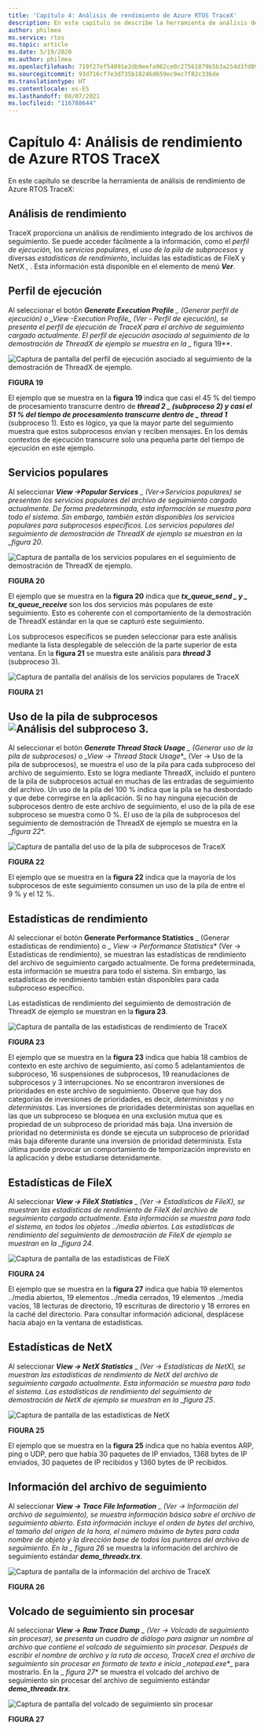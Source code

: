 ```yaml
---
title: 'Capítulo 4: Análisis de rendimiento de Azure RTOS TraceX'
description: En este capítulo se describe la herramienta de análisis de rendimiento de Azure RTOS TraceX.
author: philmea
ms.service: rtos
ms.topic: article
ms.date: 5/19/2020
ms.author: philmea
ms.openlocfilehash: 719f27ef54091e2db9eefa982ce0c27561079b5b3a254d3fd09cc46d8f66f252
ms.sourcegitcommit: 93d716cf7e3d735b18246d659ec9ec7f82c336de
ms.translationtype: HT
ms.contentlocale: es-ES
ms.lasthandoff: 08/07/2021
ms.locfileid: "116788644"
---
```

# <a name="chapter-4---azure-rtos-tracex-performance-analysis"></a>Capítulo 4: Análisis de rendimiento de Azure RTOS TraceX

En este capítulo se describe la herramienta de análisis de rendimiento de Azure RTOS TraceX:

## <a name="performance-analysis"></a>Análisis de rendimiento

TraceX proporciona un análisis de rendimiento integrado de los archivos de seguimiento. Se puede acceder fácilmente a la información, como el *perfil de ejecución*, los *servicios populares*, el *uso de la pila de subprocesos* y diversas *estadísticas de rendimiento*, incluidas las estadísticas de FileX y NetX *,* . Esta información está disponible en el elemento de menú ***Ver***. 


## <a name="execution-profile"></a>Perfil de ejecución

Al seleccionar el botón ***Generate Execution Profile** _ (Generar perfil de ejecución) o _*_View -Execution Profile_*_ (Ver - Perfil de ejecución), se presenta el perfil de ejecución de TraceX para el archivo de seguimiento cargado actualmente. El perfil de ejecución asociado al seguimiento de la demostración de ThreadX de ejemplo se muestra en la _* figura 19**.

![Captura de pantalla del perfil de ejecución asociado al seguimiento de la demostración de ThreadX de ejemplo.](./media/user-guide/execution_profile.png)

**FIGURA 19**

El ejemplo que se muestra en la **figura 19** indica que casi el 45 % del tiempo de procesamiento transcurre dentro de **_thread 2_ *_ (subproceso 2) y casi el 51 % del tiempo de procesamiento transcurre dentro de _* _thread 1_** (subproceso 1). Esto es lógico, ya que la mayor parte del seguimiento muestra que estos subprocesos envían y reciben mensajes. En los demás contextos de ejecución transcurre solo una pequeña parte del tiempo de ejecución en este ejemplo.

## <a name="popular-services"></a>Servicios populares

Al seleccionar ***View ->Popular Services** _ (Ver->Servicios populares) se presentan los servicios populares del archivo de seguimiento cargado actualmente. De forma predeterminada, esta información se muestra para todo el sistema. Sin embargo, también están disponibles los servicios populares para subprocesos específicos. Los servicios populares del seguimiento de demostración de ThreadX de ejemplo se muestran en la _*figura 20**.

![Captura de pantalla de los servicios populares en el seguimiento de demostración de ThreadX de ejemplo.](./media/user-guide/popular_services.png)

**FIGURA 20**

El ejemplo que se muestra en la **figura 20** indica que **_tx_queue_send_ *_ y _* _tx_queue_receive_** son los dos servicios más populares de este seguimiento. Esto es coherente con el comportamiento de la demostración de ThreadX estándar en la que se capturó este seguimiento.

Los subprocesos específicos se pueden seleccionar para este análisis mediante la lista desplegable de selección de la parte superior de esta ventana. En la **figura 21** se muestra este análisis para **_thread 3_** (subproceso 3).

![Captura de pantalla del análisis de los servicios populares de TraceX](./media/user-guide/popular_services_thread3.png)

**FIGURA 21**

## <a name="thread-stack-usage-analysis-for-thread-3"></a>Uso de la pila de subprocesos ![Análisis del subproceso 3.](./media/user-guide/screen_shot_17.png)

Al seleccionar el botón ***Generate Thread Stack Usage** _ (Generar uso de la pila de subprocesos) o _*_View -> Thread Stack Usage_*_ (Ver -> Uso de la pila de subprocesos), se muestra el uso de la pila para cada subproceso del archivo de seguimiento. Esto se logra mediante ThreadX, incluido el puntero de la pila de subprocesos actual en muchas de las entradas de seguimiento del archivo. Un uso de la pila del 100 % indica que la pila se ha desbordado y que debe corregirse en la aplicación. Si no hay ninguna ejecución de subprocesos dentro de este archivo de seguimiento, el uso de la pila de ese subproceso se muestra como 0 %. El uso de la pila de subprocesos del seguimiento de demostración de ThreadX de ejemplo se muestra en la _*figura 22**.

![Captura de pantalla del uso de la pila de subprocesos de TraceX](./media/user-guide/thread_stack_usage.png)

**FIGURA 22**

El ejemplo que se muestra en la **figura 22** indica que la mayoría de los subprocesos de este seguimiento consumen un uso de la pila de entre el 9 % y el 12 %.

## <a name="performance-statistics"></a>Estadísticas de rendimiento

Al seleccionar el botón **Generate Performance Statistics** _ (Generar estadísticas de rendimiento) o _ *_View -> Performance Statistics_** (Ver -> Estadísticas de rendimiento), se muestran las estadísticas de rendimiento del archivo de seguimiento cargado actualmente. De forma predeterminada, esta información se muestra para todo el sistema. Sin embargo, las estadísticas de rendimiento también están disponibles para cada subproceso específico.

Las estadísticas de rendimiento del seguimiento de demostración de ThreadX de ejemplo se muestran en la **figura 23**.

![Captura de pantalla de las estadísticas de rendimiento de TraceX](./media/user-guide/performance_statistics.png)

**FIGURA 23**

El ejemplo que se muestra en la **figura 23** indica que había 18 cambios de contexto en este archivo de seguimiento, así como 5 adelantamientos de subproceso, 16 suspensiones de subprocesos, 19 reanudaciones de subprocesos y 3 interrupciones. No se encontraron inversiones de prioridades en este archivo de seguimiento. Observe que hay dos categorías de inversiones de prioridades, es decir, *deterministas* y *no deterministas*. Las inversiones de prioridades deterministas son aquellas en las que un subproceso se bloquea en una exclusión mutua que es propiedad de un subproceso de prioridad más baja. Una inversión de prioridad no determinista es donde se ejecuta un subproceso de prioridad más baja diferente durante una inversión de prioridad determinista. Esta última puede provocar un comportamiento de temporización imprevisto en la aplicación y debe estudiarse detenidamente.

## <a name="filex-statistics"></a>Estadísticas de FileX

Al seleccionar ***View -> FileX Statistics** _ (Ver -> Estadísticas de FileX), se muestran las estadísticas de rendimiento de FileX del archivo de seguimiento cargado actualmente. Esta información se muestra para todo el sistema, en todos los objetos ../media abiertos. Las estadísticas de rendimiento del seguimiento de demostración de FileX de ejemplo se muestran en la _*figura 24**.

![Captura de pantalla de las estadísticas de FileX](./media/user-guide/filex_statistics.png)

**FIGURA 24**

El ejemplo que se muestra en la **figura 27** indica que había 19 elementos ../media abiertos, 19 elementos ../media cerrados, 19 elementos ../media vacíos, 18 lecturas de directorio, 19 escrituras de directorio y 18 errores en la caché del directorio. Para consultar información adicional, desplácese hacia abajo en la ventana de estadísticas.

## <a name="netx-statistics"></a>Estadísticas de NetX

Al seleccionar ***View -> NetX Statistics** _ (Ver -> Estadísticas de NetX), se muestran las estadísticas de rendimiento de NetX del archivo de seguimiento cargado actualmente. Esta información se muestra para todo el sistema. Las estadísticas de rendimiento del seguimiento de demostración de NetX de ejemplo se muestran en la _*figura 25**.

![Captura de pantalla de las estadísticas de NetX](./media/user-guide/netx_statistics.png)

**FIGURA 25**

El ejemplo que se muestra en la **figura 25** indica que no había eventos ARP, ping o UDP, pero que había 30 paquetes de IP enviados, 1368 bytes de IP enviados, 30 paquetes de IP recibidos y 1360 bytes de IP recibidos.

## <a name="trace-file-information"></a>Información del archivo de seguimiento

Al seleccionar ***View -> Trace File Information** _ (Ver -> Información del archivo de seguimiento), se muestra información básica sobre el archivo de seguimiento abierto. Esta información incluye el orden de bytes del archivo, el tamaño del origen de la hora, el número máximo de bytes para cada nombre de objeto y la dirección base de todos los punteros del archivo de seguimiento. En la _ *figura 26** se muestra la información del archivo de seguimiento estándar **_demo_threadx.trx_**.

![Captura de pantalla de la información del archivo de TraceX](./media/user-guide/trace_file_info.png)

**FIGURA 26**

## <a name="raw-trace-dump"></a>Volcado de seguimiento sin procesar

Al seleccionar ***View -> Raw Trace Dump** _ (Ver -> Volcado de seguimiento sin procesar), se presenta un cuadro de diálogo para asignar un nombre al archivo que contiene el volcado de seguimiento sin procesar. Después de escribir el nombre de archivo y la ruta de acceso, TraceX crea el archivo de seguimiento sin procesar en formato de texto e inicia _*_notepad.exe_*_ para mostrarlo. En la _ *figura 27** se muestra el volcado del archivo de seguimiento sin procesar del archivo de seguimiento estándar **_demo_threadx.trx_**.

![Captura de pantalla del volcado de seguimiento sin procesar](./media/user-guide/raw_trace_dump.png)

**FIGURA 27**
